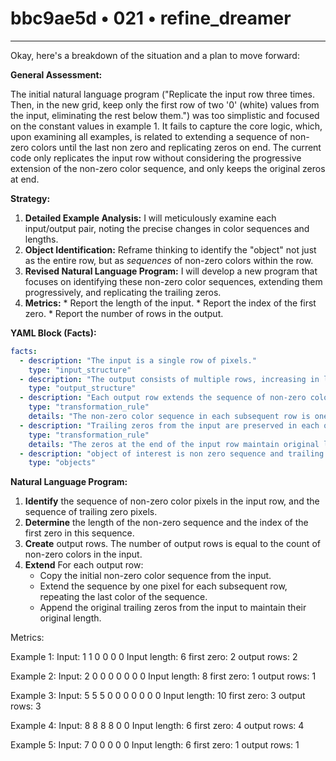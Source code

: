 # bbc9ae5d • 021 • refine_dreamer

---
Okay, here's a breakdown of the situation and a plan to move forward:

**General Assessment:**

The initial natural language program ("Replicate the input row three times. Then, in the new grid, keep only the first row of two '0' (white) values from the input, eliminating the rest below them.") was too simplistic and focused on the constant values in example 1. It fails to capture the core logic, which, upon examining all examples, is related to extending a sequence of non-zero colors until the last non zero and replicating zeros on end. The current code only replicates the input row without considering the progressive extension of the non-zero color sequence, and only keeps the original zeros at end.

**Strategy:**

1.  **Detailed Example Analysis:** I will meticulously examine each input/output pair, noting the precise changes in color sequences and lengths.
2.  **Object Identification:** Reframe thinking to identify the "object" not just as the entire row, but as *sequences* of non-zero colors within the row.
3.  **Revised Natural Language Program:** I will develop a new program that focuses on identifying these non-zero color sequences, extending them progressively, and replicating the trailing zeros.
4.    **Metrics:**
    *   Report the length of the input.
    *   Report the index of the first zero.
    *   Report the number of rows in the output.

**YAML Block (Facts):**

```yaml
facts:
  - description: "The input is a single row of pixels."
    type: "input_structure"
  - description: "The output consists of multiple rows, increasing in length."
    type: "output_structure"
  - description: "Each output row extends the sequence of non-zero colors from the input."
    type: "transformation_rule"
    details: "The non-zero color sequence in each subsequent row is one pixel longer than the previous row, up until the last non zero pixel."
  - description: "Trailing zeros from the input are preserved in each output row."
    type: "transformation_rule"
    details: "The zeros at the end of the input row maintain original length in the output."
  - description: "object of interest is non zero sequence and trailing zeros."
    type: "objects"
```

**Natural Language Program:**

1.  **Identify** the sequence of non-zero color pixels in the input row, and the sequence of trailing zero pixels.
2.  **Determine** the length of the non-zero sequence and the index of the first zero in this sequence.
3.  **Create** output rows. The number of output rows is equal to the count of non-zero colors in the input.
4.  **Extend** For each output row:
    *   Copy the initial non-zero color sequence from the input.
    *   Extend the sequence by one pixel for each subsequent row, repeating the last color of the sequence.
    *   Append the original trailing zeros from the input to maintain their original length.

Metrics:

Example 1:
Input: 1 1 0 0 0 0
Input length: 6
first zero: 2
output rows: 2

Example 2:
Input: 2 0 0 0 0 0 0 0
Input length: 8
first zero: 1
output rows: 1

Example 3:
Input: 5 5 5 0 0 0 0 0 0 0
Input length: 10
first zero: 3
output rows: 3

Example 4:
Input: 8 8 8 8 0 0
Input length: 6
first zero: 4
output rows: 4

Example 5:
Input: 7 0 0 0 0 0
Input length: 6
first zero: 1
output rows: 1

